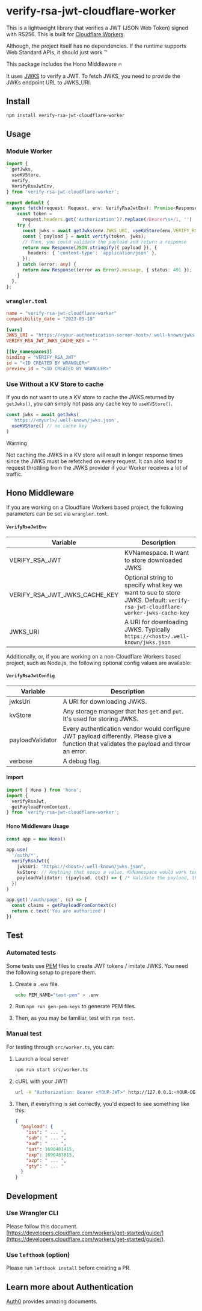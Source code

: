 # verify-rsa-jwt-cloudflare-worker

This is a lightweight library that verifies a JWT (JSON Web Token) signed with RS256. This is built for [Cloudflare Workers](https://workers.cloudflare.com/).

Although, the project itself has no dependencies. If the runtime supports Web Standard APIs, it should just work :tm:

This package includes the Hono Middleware :fire:

It uses [JWKS](https://datatracker.ietf.org/doc/html/rfc7517#section-4) to verify a JWT. To fetch JWKS, you need to provide the JWKs endpoint URL to JWKS_URI.

## Install

```sh
npm install verify-rsa-jwt-cloudflare-worker
```

## Usage

### Module Worker

```ts
import {
  getJwks,
  useKVStore,
  verify,
  VerifyRsaJwtEnv,
} from 'verify-rsa-jwt-cloudflare-worker';

export default {
  async fetch(request: Request, env: VerifyRsaJwtEnv): Promise<Response> {
    const token =
      request.headers.get('Authorization')?.replace(/Bearer\s+/i, '') || '';
    try {
      const jwks = await getJwks(env.JWKS_URI, useKVStore(env.VERIFY_RSA_JWT));
      const { payload } = await verify(token, jwks);
      // Then, you could validate the payload and return a response
      return new Response(JSON.stringify({ payload }), {
        headers: { 'content-type': 'application/json' },
      });
    } catch (error: any) {
      return new Response((error as Error).message, { status: 401 });
    }
  },
};
```

### `wrangler.toml`

```toml
name = "verify-rsa-jwt-cloudflare-worker"
compatibility_date = "2023-05-18"

[vars]
JWKS_URI = "https://<your-authentication-server-host>/.well-known/jwks.json"
VERIFY_RSA_JWT_JWKS_CACHE_KEY = ""

[[kv_namespaces]]
binding = "VERIFY_RSA_JWT"
id = "<ID CREATED BY WRANGLER>"
preview_id = "<ID CREATED BY WRANGLER>"
```

### Use Without a KV Store to cache

If you do not want to use a KV store to cache the JWKS returned by `getJwks()`, you can simply not pass any cache key to `useKVStore()`.

```ts
const jwks = await getJwks(
  'https://<myurl>/.well-known/jwks.json',
  useKVStore() // no cache key
)
```

> [!WARNING]  
> Not caching the JWKS in a KV store will result in longer response times since the JWKS must be refetched on every request.
> It can also lead to request throttling from the JWKS provider if your Worker receives a lot of traffic.

## Hono Middleware

If you are working on a Cloudflare Workers based project, the following parameters can be set via `wrangler.toml`.

#### `VerifyRsaJwtEnv`

| Variable                      | Description                                                                                                                  |
| ----------------------------- | ---------------------------------------------------------------------------------------------------------------------------- |
| VERIFY_RSA_JWT                | KVNamespace. It want to store downloaded JWKS                                                                                |
| VERIFY_RSA_JWT_JWKS_CACHE_KEY | Optional string to specify what key we want to sue to store JWKS. Default: `verify-rsa-jwt-cloudflare-worker-jwks-cache-key` |
| JWKS_URI                      | A URI for downloading JWKS. Typically `https://<host>/.well-known/jwks.json`                                                 |

Additionally, or, if you are working on a non-Cloudflare Workers based project, such as Node.js, the following optional config values are available:

#### `VerifyRsaJwtConfig`

| Variable         | Description                                                                                                                                |
| ---------------- | ------------------------------------------------------------------------------------------------------------------------------------------ |
| jwksUri          | A URI for downloading JWKS.                                                                                                                |
| kvStore          | Any storage manager that has `get` and `put`. It's used for storing JWKS.                                                                  |
| payloadValidator | Every authentication vendor would configure JWT payload differently. Please give a function that validates the payload and throw an error. |
| verbose          | A debug flag.                                                                                                                              |

#### Import

```ts
import { Hono } from 'hono';
import {
  verifyRsaJwt,
  getPayloadFromContext,
} from 'verify-rsa-jwt-cloudflare-worker';
```

#### Hono Middleware Usage

```ts
const app = new Hono()

app.use(
  '/auth/*',
  verifyRsaJwt({
    jwksUri: "https://<host>/.well-known/jwks.json",
    kvStore: // Anything that keeps a value, KVNamespace would work too.
    payloadValidator: ({payload, ctx}) => { /* Validate the payload, throw an error if invalid */ },
  })
)

app.get('/auth/page', (c) => {
  const claims = getPayloadFromContext(c)
  return c.text('You are authorized')
})
```

## Test

### Automated tests

Some tests use [PEM](https://en.wikipedia.org/wiki/Privacy-Enhanced_Mail) files to create JWT tokens / imitate JWKS. You need the following setup to prepare them.

1. Create a `.env` file.

   ```sh
   echo PEM_NAME="test-pem" > .env
   ```

1. Run `npm run gen-pem-keys` to generate PEM files.

1. Then, as you may be familiar, test with `npm test`.

### Manual test

For testing through `src/worker.ts`, you can:

1. Launch a local server

   ```sh
   npm run start src/worker.ts
   ```

1. cURL with your JWT!

   ```sh
   url -H "Authorization: Bearer <YOUR-JWT>" http://127.0.0.1:<YOUR-DEV-SERVER-PORT>/
   ```

1. Then, if everything is set correctly, you'd expect to see something like this:

   ```json
   {
     "payload": {
       "iss": " ... ",
       "sub": " ... ",
       "aud": " ... ",
       "iat": 1690401415,
       "exp": 1690487815,
       "azp": " ... ",
       "gty": " ... "
     }
   }
   ```

## Development

### Use Wrangler CLI

Please follow this document. [https://developers.cloudflare.com/workers/get-started/guide/](https://developers.cloudflare.com/workers/get-started/guide/).

### Use `lefthook` (option)

Please run `lefthook install` before creating a PR.

## Learn more about Authentication

[Auth0](https://auth0.com/docs) provides amazing documents.

